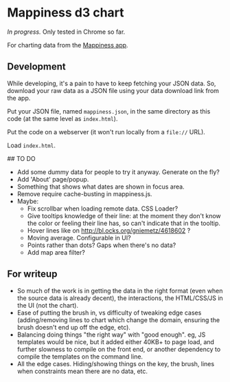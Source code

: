 # Mappiness d3 chart

*In progress.* Only tested in Chrome so far.

For charting data from the [Mappiness app](http://www.mappiness.org.uk/).

## Development

While developing, it's a pain to have to keep fetching your JSON data. So, download your raw data as a JSON file using your data download link from the app. 

Put your JSON file, named `mappiness.json`, in the same directory as this code (at the same level as `index.html`).

Put the code on a webserver (it won't run locally from a `file://` URL).

Load `index.html`.


## TO DO

* Add some dummy data for people to try it anyway. Generate on the fly?
* Add 'About' page/popup.
* Something that shows what dates are shown in focus area.
* Remove require cache-busting in mappiness.js.
* Maybe:
  * Fix scrollbar when loading remote data. CSS Loader?
  * Give tooltips knowledge of their line: at the moment they don't know the
    color or feeling their line has, so can't indicate that in the tooltip.
  * Hover lines like on http://bl.ocks.org/gniemetz/4618602 ?
  * Moving average. Configurable in UI?
  * Points rather than dots? Gaps when there's no data?
  * Add map area filter?


## For writeup

* So much of the work is in getting the data in the right format (even when the source data is already decent), the interactions, the HTML/CSS/JS in the UI (not the chart).
* Ease of putting the brush in, vs difficulty of tweaking edge cases (adding/removing lines to chart which change the domain, ensuring the brush doesn't end up off the edge, etc).
* Balancing doing things "the right way" with "good enough". eg, JS templates would be nice, but it added either 40KB+ to page load, and further slowness to compile on the front end, or another dependency to compile the templates on the command line.
* All the edge cases. Hiding/showing things on the key, the brush, lines when constraints mean there are no data, etc.
